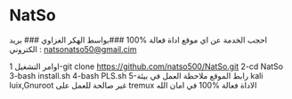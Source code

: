 # NatSo
احجب الخدمة عن اي موقع اداة فعالة %100
###بواسط الهكر الغزاوي ###
بريد الكتروني :  natsonatso50@gmail.cim

اوامر التشغيل 
1-git clone https://github.com/natso500/NatSo.git
2-cd NatSo
3-bash install.sh
4-bash PLS.sh
5-رابط الموقع 
ملاحظة العمل في بيئة kali luix,Gnuroot
غير صالحة للعمل على tremux الاداة فعالة %100
في امان الله 
